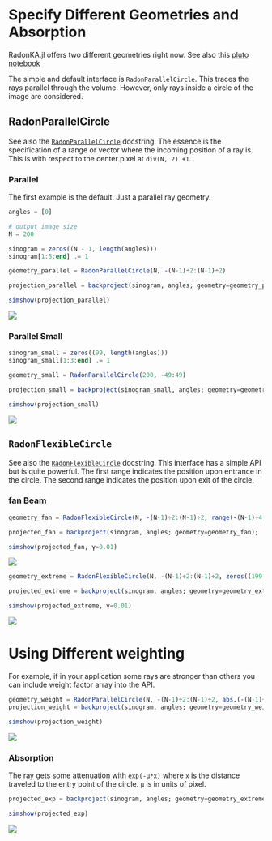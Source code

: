 # Specify Different Geometries and Absorption
RadonKA.jl offers two different geometries right now.
See also this [pluto notebook](https://github.com/roflmaostc/RadonKA.jl/tree/main/examples/documentation_different_geometries.jl)

The simple and default interface is `RadonParallelCircle`. This traces the rays parallel through the volume.
However, only rays inside a circle of the image are considered.

## RadonParallelCircle
See also the [`RadonParallelCircle`](@ref) docstring.
The essence is the specification of a range or vector where the incoming position of a ray is.
This is with respect to the center pixel at `div(N, 2) +1`.

### Parallel
The first example is the default. Just a parallel ray geometry.
```julia
angles = [0]

# output image size
N = 200

sinogram = zeros((N - 1, length(angles)))
sinogram[1:5:end] .= 1

geometry_parallel = RadonParallelCircle(N, -(N-1)÷2:(N-1)÷2)

projection_parallel = backproject(sinogram, angles; geometry=geometry_parallel);

simshow(projection_parallel)
```
![](../assets/parallel_geometry.png)

### Parallel Small

```julia
sinogram_small = zeros((99, length(angles)))
sinogram_small[1:3:end] .= 1

geometry_small = RadonParallelCircle(200, -49:49)

projection_small = backproject(sinogram_small, angles; geometry=geometry_small);

simshow(projection_small)
```
![](../assets/parallel_geometry_small.png)


## `RadonFlexibleCircle`
See also the [`RadonFlexibleCircle`](@ref) docstring.
This interface has a simple API but is quite powerful.
The first range indicates the position upon entrance in the circle.
The second range indicates the position upon exit of the circle.

### fan Beam
```julia
geometry_fan = RadonFlexibleCircle(N, -(N-1)÷2:(N-1)÷2, range(-(N-1)÷4, (N-1)÷4, N-1))

projected_fan = backproject(sinogram, angles; geometry=geometry_fan);

simshow(projected_fan, γ=0.01)
```
![](../assets/parallel_geometry_cone.png)

```julia
geometry_extreme = RadonFlexibleCircle(N, -(N-1)÷2:(N-1)÷2, zeros((199,)))

projected_extreme = backproject(sinogram, angles; geometry=geometry_extreme);

simshow(projected_extreme, γ=0.01)
```
![](../assets/parallel_geometry_extreme.png)

# Using Different weighting
For example, if in your application some rays are stronger than others you can include weight factor array into the API.

```julia
geometry_weight = RadonParallelCircle(N, -(N-1)÷2:(N-1)÷2, abs.(-(N-1)÷2:(N-1)÷2))
projection_weight = backproject(sinogram, angles; geometry=geometry_weight);

simshow(projection_weight)
```
![](../assets/weights.png)

### Absorption

The ray gets some attenuation with `exp(-μ*x)` where `x` is the distance traveled to the entry point of the circle. `μ` is in units of pixel.

```julia
projected_exp = backproject(sinogram, angles; geometry=geometry_extreme, μ=0.04);

simshow(projected_exp)
```
![](../assets/parallel_geometry_mu.png)


